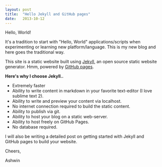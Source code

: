 ```yaml
---
layout: post
title:  "Hello Jekyll and GitHub pages"
date:   2013-10-12
---
```


Hello, World!

It's a tradition to start with "Hello, World" applications/scripts when experimenting or learning new platform/language. This is my new blog and here goes the traditional way. 

This site is a static website built using [Jekyll](http://jekyllrb.com/), an open source static website generator. Hmm, powered by [GitHub pages](http://pages.github.com/). 

**Here's why I choose Jekyll..**

- Extremely faster
- Ability to write content in markdown in your favorite text-editor (I love sublime text 2).
- Ability to write and preview your content via localhost.
- No internet connection required to build the static content.
- Ability to publish via git.
- Ability to host your blog on a static web-server. 
- Ability to host freely on GitHub Pages.
- No database required.

I will also be writing a detailed post on getting started with Jekyll and GitHub pages to build your website. 

Cheers,

Ashwin
